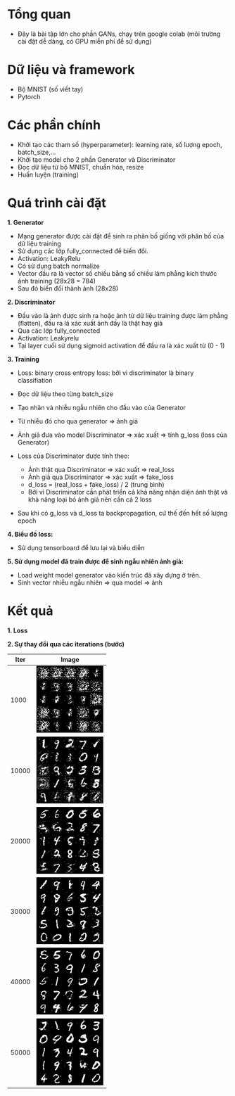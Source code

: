 # Tổng quan

- Đây là bài tập lớn cho phần GANs, chạy trên google colab (môi trường cài đặt dễ dàng, có GPU miễn phí để sử dụng)

# Dữ liệu và framework

- Bộ MNIST (số viết tay) 
- Pytorch

# Các phần chính

- Khởi tạo các tham số (hyperparameter): learning rate, số lượng epoch, batch_size,...
- Khởi tạo model cho 2 phần Generator và Discriminator
- Đọc dữ liệu từ bộ MNIST, chuẩn hóa, resize
- Huấn luyện (training)

# Quá trình cài đặt
**1. Generator**

- Mạng generator được cài đặt để sinh ra phân bố giống với phân bố của dữ liệu training
- Sử dụng các lớp fully_connected để biến đổi.
- Activation: LeakyRelu
- Có sử dụng batch normalize
- Vector đầu ra là vector số chiều bằng số chiều làm phẳng kích thước ảnh training (28x28 = 784)
- Sau đó biến đổi thành ảnh (28x28)

**2. Discriminator**

- Đầu vào là ảnh được sinh ra hoặc ảnh từ dữ liệu training được làm phẳng (flatten), đầu ra là xác xuất ảnh đấy là thật hay giả
- Qua các lớp fully_connected
- Activation: Leakyrelu
- Tại layer cuối sử dụng sigmoid activation để đầu ra là xác xuất từ (0 - 1)

**3. Training**

- Loss: binary cross entropy loss: bởi vì discriminator là binary classifiation
- Đọc dữ liệu theo từng batch_size
- Tạo nhãn và nhiễu ngẫu nhiên cho đầu vào của Generator 
- Từ nhiễu đó cho qua generator => ảnh giả
- Ảnh giả đưa vào model Discriminator => xác xuất => tính g_loss (loss của Generator)
- Loss của Discriminator được tính theo:
  - Ảnh thật qua Discriminator => xác xuất => real_loss
  - Ảnh giả qua Discriminator => xác xuất => fake_loss
  - d_loss = (real_loss + fake_loss) / 2 (trung bình)
  - Bởi vì Discriminator cần phát triển cả khả năng nhận diện ảnh thật và khả năng loại bỏ ảnh giả nên cần cả 2 loss

- Sau khi có g_loss và d_loss ta backpropagation, cứ thế đến hết số lượng epoch

**4. Biểu đồ loss:**

- Sử dụng tensorboard để lưu lại và biểu diễn

**5. Sử dụng model đã train được để sinh ngẫu nhiên ảnh giả:**

- Load weight model generator vào kiến trúc đã xây dựng ở trên.
- Sinh vector nhiễu ngẫu nhiên => qua model => ảnh

# Kết quả

**1. Loss**

**2. Sự thay đổi qua các iterations (bước)**

Iter  | Image
----- | --------------------
1000  | ![](images/1000.png)
10000 | ![](images/10000.png)
20000 | ![](images/20000.png)
30000 | ![](images/30000.png)
40000 | ![](images/40000.png)
50000 | ![](images/50000.png)


